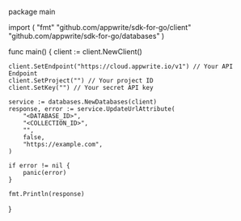 package main

import (
    "fmt"
    "github.com/appwrite/sdk-for-go/client"
    "github.com/appwrite/sdk-for-go/databases"
)

func main() {
    client := client.NewClient()

    client.SetEndpoint("https://cloud.appwrite.io/v1") // Your API Endpoint
    client.SetProject("") // Your project ID
    client.SetKey("") // Your secret API key

    service := databases.NewDatabases(client)
    response, error := service.UpdateUrlAttribute(
        "<DATABASE_ID>",
        "<COLLECTION_ID>",
        "",
        false,
        "https://example.com",
    )

    if error != nil {
        panic(error)
    }

    fmt.Println(response)
}

